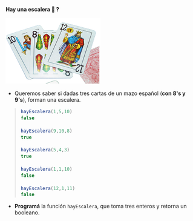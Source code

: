 **Hay una escalera :thinking: ?**

<img src="https://raw.githubusercontent.com/algo1-unc/mumuki-guia-c-laboratorio-1-imperativa-algo-1-unc/master/assets/escalera_1603324853181.png" alt="escalera_1603324853181.png" width="auto" height="auto">

* Queremos saber si dadas tres cartas de un mazo español (**con 8's y 9's**), forman una escalera.

 
> ```javascript
> hayEscalera(1,5,10)
> false
>
> hayEscalera(9,10,8)
> true
>
> hayEscalera(5,4,3)
> true
>
> hayEscalera(1,1,10)
> false
>
> hayEscalera(12,1,11)
> false
> ```

* **Programá** la función `hayEscalera`, que toma tres enteros y retorna un booleano.
